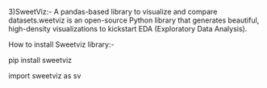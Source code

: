3)SweetViz:-
A pandas-based library to visualize and compare datasets.weetviz is an open-source Python library that generates beautiful, high-density visualizations to kickstart EDA (Exploratory Data Analysis).

How to install Sweetviz library:-

pip install sweetviz

import sweetviz as sv
